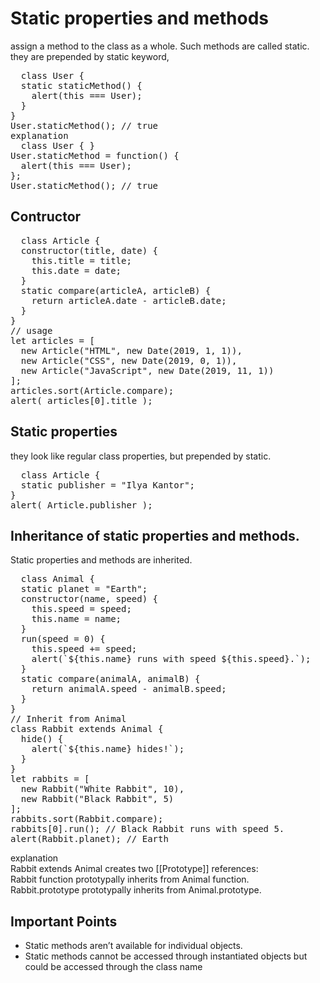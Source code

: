# Static properties and methods
assign a method to the class as a whole. Such methods are called static.<br/>
they are prepended by static keyword,
<pre>
  class User {
  static staticMethod() {
    alert(this === User);
  }
}
User.staticMethod(); // true
explanation 
  class User { }
User.staticMethod = function() {
  alert(this === User);
};
User.staticMethod(); // true
</pre>
## Contructor 
<pre>
  class Article {
  constructor(title, date) {
    this.title = title;
    this.date = date;
  }
  static compare(articleA, articleB) {
    return articleA.date - articleB.date;
  }
}
// usage
let articles = [
  new Article("HTML", new Date(2019, 1, 1)),
  new Article("CSS", new Date(2019, 0, 1)),
  new Article("JavaScript", new Date(2019, 11, 1))
];
articles.sort(Article.compare);
alert( articles[0].title );
</pre>
## Static properties
they look like regular class properties, but prepended by static.
<pre>
  class Article {
  static publisher = "Ilya Kantor";
}
alert( Article.publisher );
</pre>
## Inheritance of static properties and methods.
Static properties and methods are inherited.
<pre>
  class Animal {
  static planet = "Earth";
  constructor(name, speed) {
    this.speed = speed;
    this.name = name;
  }
  run(speed = 0) {
    this.speed += speed;
    alert(`${this.name} runs with speed ${this.speed}.`);
  }
  static compare(animalA, animalB) {
    return animalA.speed - animalB.speed;
  }
}
// Inherit from Animal
class Rabbit extends Animal {
  hide() {
    alert(`${this.name} hides!`);
  }
}
let rabbits = [
  new Rabbit("White Rabbit", 10),
  new Rabbit("Black Rabbit", 5)
];
rabbits.sort(Rabbit.compare);
rabbits[0].run(); // Black Rabbit runs with speed 5.
alert(Rabbit.planet); // Earth
</pre>
explanation<br/>
Rabbit extends Animal creates two [[Prototype]] references:<br/>
Rabbit function prototypally inherits from Animal function.<br/>
Rabbit.prototype prototypally inherits from Animal.prototype.<br/>

## Important Points
+ Static methods aren’t available for individual objects.<br/>
+ Static  methods cannot be accessed through instantiated objects but could be accessed through the class name

